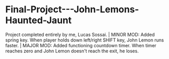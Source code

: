 # Final-Project---John-Lemons-Haunted-Jaunt
 
Project completed entirely by me, Lucas Sossai. | 
MINOR MOD: Added spring key. When player holds down left/right SHIFT key, John Lemon runs faster. | 
MAJOR MOD: Added functioning countdown timer. When timer reaches zero and John Lemon doesn't reach the exit, he loses.
